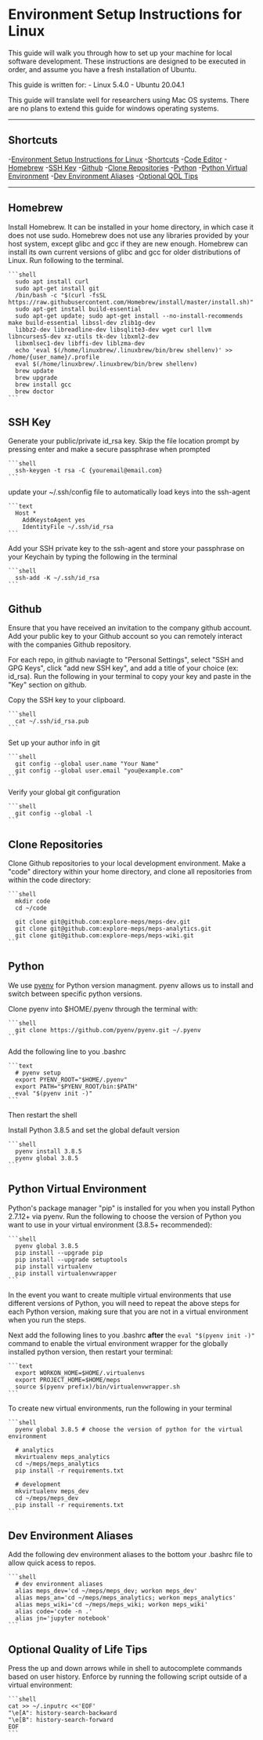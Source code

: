 # Environment Setup Instructions for Linux

This guide will walk you through how to set up your machine for local software development. These instructions are
designed to be executed in order, and assume you have a fresh installation of Ubuntu.

This guide is written for:
    - Linux 5.4.0
    - Ubuntu 20.04.1

This guide will translate well for researchers using Mac OS systems. There are no plans to extend this guide for windows
operating systems.

---

## Shortcuts

  -[Environment Setup Instructions for Linux](#environment-setup-instructions-for-linux)
  -[Shortcuts](#shortcuts)
  -[Code Editor](#code-editor)
  -[Homebrew](#homebrew)
  -[SSH Key](#ssh-key)
  -[Github](#github)
  -[Clone Repositories](#clone-repositories)
  -[Python](#python)
  -[Python Virtual Environment](#python-virtual-environment)
  -[Dev Environment Aliases](#dev-environment-aliases)
  -[Optional QOL Tips](#optional-quality-of-life-tips)

---

## Homebrew

Install Homebrew. It can be installed in your home directory, in which case it does not use sudo. Homebrew does not
use any libraries provided by your host system, except glibc and gcc if they are new enough. Homebrew can install its
own current versions of glibc and gcc for older distributions of Linux. Run following to the terminal.

    ```shell
      sudo apt install curl
      sudo apt-get install git
      /bin/bash -c "$(curl -fsSL https://raw.githubusercontent.com/Homebrew/install/master/install.sh)"
      sudo apt-get install build-essential
      sudo apt-get update; sudo apt-get install --no-install-recommends make build-essential libssl-dev zlib1g-dev
      libbz2-dev libreadline-dev libsqlite3-dev wget curl llvm libncurses5-dev xz-utils tk-dev libxml2-dev
      libxmlsec1-dev libffi-dev liblzma-dev
      echo 'eval $(/home/linuxbrew/.linuxbrew/bin/brew shellenv)' >> /home/{user_name}/.profile
      eval $(/home/linuxbrew/.linuxbrew/bin/brew shellenv)
      brew update
      brew upgrade
      brew install gcc
      brew doctor
    ```

## SSH Key

Generate your public/private id_rsa key. Skip the file location prompt by pressing enter and make a secure passphrase
when prompted

    ```shell
      ssh-keygen -t rsa -C {youremail@email.com}
    ```

update your ~/.ssh/config file to automatically load keys into the ssh-agent

    ```text
      Host *
        AddKeystoAgent yes
        IdentityFile ~/.ssh/id_rsa
    ```

Add your SSH private key to the ssh-agent and store your passphrase on your Keychain by typing the following in the
terminal

    ```shell
      ssh-add -K ~/.ssh/id_rsa
    ```

## Github

Ensure that you have received an invitation to the company github account.
Add your public key to your Github account so you can remotely interact with the companies Github repository.

For each repo, in github naviagte to "Personal Settings", select "SSH and GPG Keys", click "add new SSH key", and add
a title of your choice (ex: id_rsa). Run the following in your terminal to copy your key and paste in the "Key" section
on github.

Copy the SSH key to your clipboard.

    ```shell
      cat ~/.ssh/id_rsa.pub
    ```

Set up your author info in git

    ```shell
      git config --global user.name "Your Name"
      git config --global user.email "you@example.com"
    ```

Verify your global git configuration

    ```shell
      git config --global -l
    ```

## Clone Repositories

Clone Github repositories to your local development environment. Make a "code" directory within your home directory,
and clone all repositories from within the code directory:

    ```shell
      mkdir code
      cd ~/code

      git clone git@github.com:explore-meps/meps-dev.git
      git clone git@github.com:explore-meps/meps-analytics.git
      git clone git@github.com:explore-meps/meps-wiki.git
    ```

## Python

We use [pyenv](https://github.com/pyenv/pyenv) for Python version managment. pyenv allows us to install and switch
between specific python versions.

Clone pyenv into \$HOME/.pyenv through the terminal with:

    ```shell
      git clone https://github.com/pyenv/pyenv.git ~/.pyenv
    ```

Add the following line to you .bashrc

    ```text
      # pyenv setup
      export PYENV_ROOT="$HOME/.pyenv"
      export PATH="$PYENV_ROOT/bin:$PATH"
      eval "$(pyenv init -)"
    ```

Then restart the shell

Install Python 3.8.5 and set the global default version

    ```shell
      pyenv install 3.8.5
      pyenv global 3.8.5
    ```

## Python Virtual Environment

Python's package manager "pip" is installed for you when you install Python 2.7.12+ via pyenv. Run the following to
choose the version of Python you want to use in your virtual environment (3.8.5+ recommended):

    ```shell
      pyenv global 3.8.5
      pip install --upgrade pip
      pip install --upgrade setuptools
      pip install virtualenv
      pip install virtualenvwrapper
    ```

In the event you want to create multiple virtual environments that use different versions of Python, you will need to
repeat the above steps for each Python version, making sure that you are not in a virtual environment when you run the
steps.

Next add the following lines to you .bashrc **after** the `eval "$(pyenv init -)"` command to enable the virtual
environment wrapper for the globally installed python version, then restart your terminal:

    ```text
      export WORKON_HOME=$HOME/.virtualenvs
      export PROJECT_HOME=$HOME/meps
      source $(pyenv prefix)/bin/virtualenvwrapper.sh
    ```

To create new virtual environments, run the following in your terminal

    ```shell
      pyenv global 3.8.5 # choose the version of python for the virtual environment

      # analytics
      mkvirtualenv meps_analytics
      cd ~/meps/meps_analytics
      pip install -r requirements.txt

      # development
      mkvirtualenv meps_dev
      cd ~/meps/meps_dev
      pip install -r requirements.txt
    ```

## Dev Environment Aliases

Add the following dev environment aliases to the bottom your .bashrc file to allow quick acess to repos.

    ```shell
      # dev environment aliases
      alias meps_dev='cd ~/meps/meps_dev; workon meps_dev'
      alias meps_an='cd ~/meps/meps_analytics; workon meps_analytics'
      alias meps_wiki='cd ~/meps/meps_wiki; workon meps_wiki'
      alias code='code -n .'
      alias jn='jupyter notebook'
    ```

## Optional Quality of Life Tips

Press the up and down arrows while in shell to autocomplete commands based on user history. Enforce by running the
following script outside of a virtual environment:

    ```shell
    cat >> ~/.inputrc <<'EOF'
    "\e[A": history-search-backward
    "\e[B": history-search-forward
    EOF
    ```

